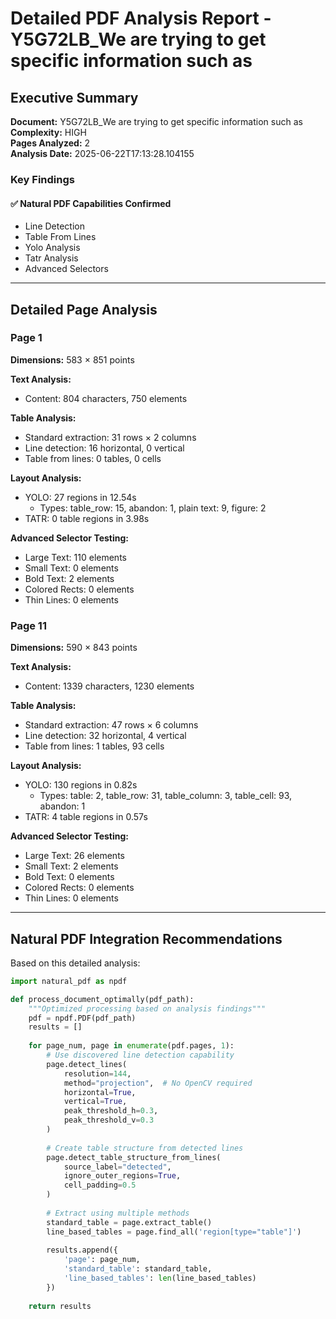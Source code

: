 # Detailed PDF Analysis Report - Y5G72LB_We are trying to get specific information such as 

## Executive Summary

**Document:** Y5G72LB_We are trying to get specific information such as   
**Complexity:** HIGH  
**Pages Analyzed:** 2  
**Analysis Date:** 2025-06-22T17:13:28.104155

### Key Findings

#### ✅ Natural PDF Capabilities Confirmed

- Line Detection
- Table From Lines
- Yolo Analysis
- Tatr Analysis
- Advanced Selectors

---

## Detailed Page Analysis

### Page 1

**Dimensions:** 583 × 851 points

**Text Analysis:**
- Content: 804 characters, 750 elements

**Table Analysis:**
- Standard extraction: 31 rows × 2 columns
- Line detection: 16 horizontal, 0 vertical
- Table from lines: 0 tables, 0 cells

**Layout Analysis:**
- YOLO: 27 regions in 12.54s
  - Types: table_row: 15, abandon: 1, plain text: 9, figure: 2
- TATR: 0 table regions in 3.98s

**Advanced Selector Testing:**
- Large Text: 110 elements
- Small Text: 0 elements
- Bold Text: 2 elements
- Colored Rects: 0 elements
- Thin Lines: 0 elements


### Page 11

**Dimensions:** 590 × 843 points

**Text Analysis:**
- Content: 1339 characters, 1230 elements

**Table Analysis:**
- Standard extraction: 47 rows × 6 columns
- Line detection: 32 horizontal, 4 vertical
- Table from lines: 1 tables, 93 cells

**Layout Analysis:**
- YOLO: 130 regions in 0.82s
  - Types: table: 2, table_row: 31, table_column: 3, table_cell: 93, abandon: 1
- TATR: 4 table regions in 0.57s

**Advanced Selector Testing:**
- Large Text: 26 elements
- Small Text: 2 elements
- Bold Text: 0 elements
- Colored Rects: 0 elements
- Thin Lines: 0 elements


---

## Natural PDF Integration Recommendations

Based on this detailed analysis:

```python
import natural_pdf as npdf

def process_document_optimally(pdf_path):
    """Optimized processing based on analysis findings"""
    pdf = npdf.PDF(pdf_path)
    results = []
    
    for page_num, page in enumerate(pdf.pages, 1):
        # Use discovered line detection capability
        page.detect_lines(
            resolution=144,
            method="projection",  # No OpenCV required
            horizontal=True,
            vertical=True,
            peak_threshold_h=0.3,
            peak_threshold_v=0.3
        )
        
        # Create table structure from detected lines
        page.detect_table_structure_from_lines(
            source_label="detected",
            ignore_outer_regions=True,
            cell_padding=0.5
        )
        
        # Extract using multiple methods
        standard_table = page.extract_table()
        line_based_tables = page.find_all('region[type="table"]')
        
        results.append({
            'page': page_num,
            'standard_table': standard_table,
            'line_based_tables': len(line_based_tables)
        })
    
    return results
```


